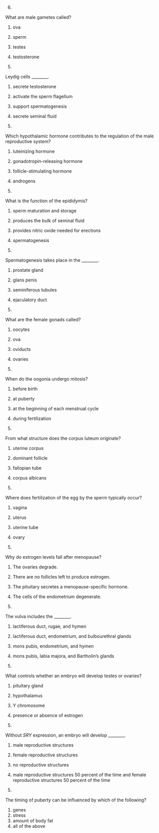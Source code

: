 6. 

What are male gametes called?

  1. ova
  2. sperm
  3. testes
  4. testosterone

7. 

Leydig cells ________.

  1. secrete testosterone
  2. activate the sperm flagellum
  3. support spermatogenesis
  4. secrete seminal fluid

8. 

Which hypothalamic hormone contributes to the regulation of the male
reproductive system?

  1. luteinizing hormone
  2. gonadotropin-releasing hormone
  3. follicle-stimulating hormone
  4. androgens

9. 

What is the function of the epididymis?

  1. sperm maturation and storage
  2. produces the bulk of seminal fluid
  3. provides nitric oxide needed for erections
  4. spermatogenesis

10. 

Spermatogenesis takes place in the ________.

  1. prostate gland
  2. glans penis
  3. seminiferous tubules
  4. ejaculatory duct

11. 

What are the female gonads called?

  1. oocytes
  2. ova
  3. oviducts
  4. ovaries

12. 

When do the oogonia undergo mitosis?

  1. before birth
  2. at puberty
  3. at the beginning of each menstrual cycle
  4. during fertilization

13. 

From what structure does the corpus luteum originate?

  1. uterine corpus
  2. dominant follicle
  3. fallopian tube
  4. corpus albicans

14. 

Where does fertilization of the egg by the sperm typically occur?

  1. vagina
  2. uterus
  3. uterine tube
  4. ovary

15. 

Why do estrogen levels fall after menopause?

  1. The ovaries degrade. 
  2. There are no follicles left to produce estrogen. 
  3. The pituitary secretes a menopause-specific hormone. 
  4. The cells of the endometrium degenerate.

16. 

The vulva includes the ________.

  1. lactiferous duct, rugae, and hymen
  2. lactiferous duct, endometrium, and bulbourethral glands
  3. mons pubis, endometrium, and hymen
  4. mons pubis, labia majora, and Bartholin’s glands

17. 

What controls whether an embryo will develop testes or ovaries?

  1. pituitary gland
  2. hypothalamus
  3. Y chromosome
  4. presence or absence of estrogen

18. 

Without _SRY_ expression, an embryo will develop ________.

  1. male reproductive structures
  2. female reproductive structures
  3. no reproductive structures
  4. male reproductive structures 50 percent of the time and female reproductive structures 50 percent of the time

19. 

The timing of puberty can be influenced by which of the following?

  1. genes
  2. stress
  3. amount of body fat
  4. all of the above

